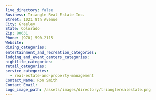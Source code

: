 ```yaml
---
live_directory: false
Business: Triangle Real Estate Inc.
Street: 1021 8th Avenue
City: Greeley
State: Colorado
Zip: 80631
Phone: (970) 590-2115
Website:
dining_categories:
entertainment_and_recreation_categories:
lodging_and_event_centers_categories:
nightlife_categories:
retail_categories:
service_categories:
  - real-estate-and-property-management
Contact_Name: Ron Smith
Contact_Email:
Logo_image_path: /assets/images/directory/trianglerealestate.png
---
```


